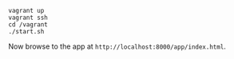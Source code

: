 ```
vagrant up
vagrant ssh
cd /vagrant
./start.sh
```

Now browse to the app at `http://localhost:8000/app/index.html`.